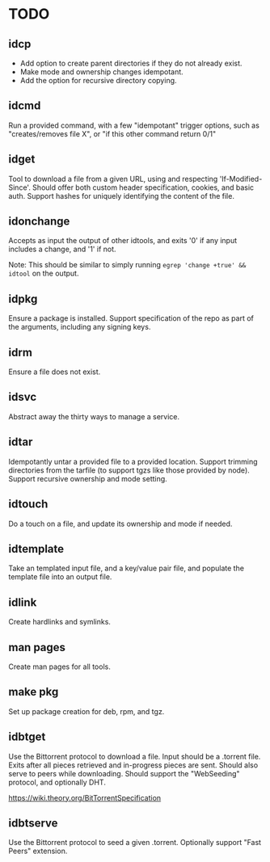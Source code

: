 # TODO

## idcp

- Add option to create parent directories if they do not already exist.
- Make mode and ownership changes idempotant.
- Add the option for recursive directory copying.

## idcmd

Run a provided command, with a few "idempotant" trigger options, such as
"creates/removes file X", or "if this other command return 0/1"

## idget

Tool to download a file from a given URL, using and respecting
'If-Modified-Since'. Should offer both custom header specification, cookies,
and basic auth. Support hashes for uniquely identifying the content of the
file.

## idonchange

Accepts as input the output of other idtools, and exits '0' if any input
includes a change, and '1' if not.

Note: This should be similar to simply running `egrep 'change +true' && idtool` on the
output.

## idpkg

Ensure a package is installed. Support specification of the repo as part of the
arguments, including any signing keys.

## idrm

Ensure a file does not exist.

## idsvc

Abstract away the thirty ways to manage a service.

## idtar

Idempotantly untar a provided file to a provided location. Support trimming
directories from the tarfile (to support tgzs like those provided by node).
Support recursive ownership and mode setting.

## idtouch

Do a touch on a file, and update its ownership and mode if needed.

## idtemplate

Take an templated input file, and a key/value pair file, and populate the
template file into an output file.

## idlink

Create hardlinks and symlinks.

## man pages

Create man pages for all tools.

## make pkg

Set up package creation for deb, rpm, and tgz.

## idbtget

Use the Bittorrent protocol to download a file.  Input should be a .torrent
file. Exits after all pieces retrieved and in-progress pieces are sent. Should
also serve to peers while downloading. Should support the "WebSeeding"
protocol, and optionally DHT.

https://wiki.theory.org/BitTorrentSpecification

## idbtserve

Use the Bittorrent protocol to seed a given .torrent. Optionally support "Fast Peers" extension.

